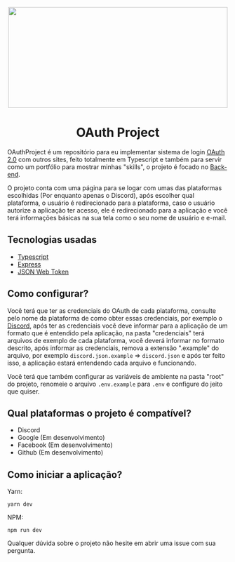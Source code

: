 <p align="center">
<img height="230" width="500" src="https://i.imgur.com/wkmBYRD.png"> </img>
</p>
<h1 align="center">OAuth Project</h1>

OAuthProject é um repositório para eu implementar sistema de login [OAuth 2.0](https://oauth.net/2/) com outros sites, feito totalmente em Typescript e também para servir como um portfólio para mostrar minhas "skills", o projeto é focado no [Back-end](https://pt.wikipedia.org/wiki/Front-end_e_back-end#Back-end).

O projeto conta com uma página para se logar com umas das plataformas escolhidas (Por enquanto apenas o Discord), após escolher qual plataforma, o usuário é redirecionado para a plataforma, caso o usuário autorize a aplicação ter acesso, ele é redirecionado para a aplicação e você terá informações básicas na sua tela como o seu nome de usuário e e-mail.

## Tecnologias usadas
* [Typescript](https://www.typescriptlang.org/)
* [Express](https://expressjs.com/)
* [JSON Web Token](https://jwt.io/)

## Como configurar?
Você terá que ter as credenciais do OAuth de cada plataforma, consulte pelo nome da plataforma de como obter essas credenciais, por exemplo o [Discord](https://discord.com/developers/docs/topics/oauth2), após ter as credenciais você deve informar para a aplicação de um formato que é entendido pela aplicação, na pasta "credenciais" terá arquivos de exemplo de cada plataforma, você deverá informar no formato descrito, após informar as credenciais, remova a extensão ".example" do arquivo, por exemplo `discord.json.example` => `discord.json` e após ter feito isso, a aplicação estará entendendo cada arquivo e funcionando.

Você terá que também configurar as variáveis de ambiente na pasta "root" do projeto, renomeie o arquivo `.env.example` para `.env` e configure do jeito que quiser.

## Qual plataformas o projeto é compatível?
* Discord
* Google (Em desenvolvimento)
* Facebook (Em desenvolvimento)
* Github (Em desenvolvimento)

## Como iniciar a aplicação?
Yarn: 
```
yarn dev
```

NPM:
```
npm run dev
```

Qualquer dúvida sobre o projeto não hesite em abrir uma issue com sua pergunta.
